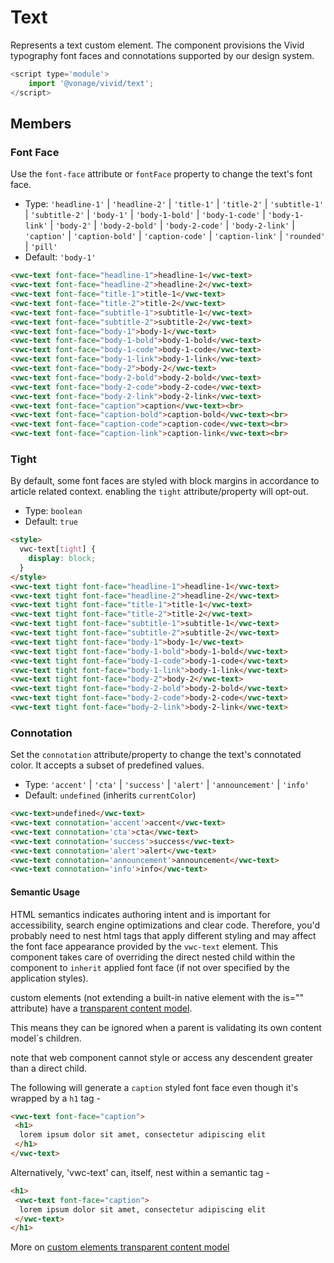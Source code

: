 # Text

Represents a text custom element.
The component provisions the Vivid typography font faces and connotations supported by our design system.

```js
<script type='module'>
    import '@vonage/vivid/text';
</script>
```

## Members

### Font Face

Use the `font-face` attribute or `fontFace` property to change the text's font face.

- Type: `'headline-1'` | `'headline-2'` | `'title-1'` | `'title-2'` | `'subtitle-1'` | `'subtitle-2'` | `'body-1'` | `'body-1-bold'` | `'body-1-code'` | `'body-1-link'` | `'body-2'` | `'body-2-bold'` | `'body-2-code'` | `'body-2-link'` | `'caption'` | `'caption-bold'` | `'caption-code'` | `'caption-link'` | `'rounded'` | `'pill'`
- Default: `'body-1'`

```html preview
<vwc-text font-face="headline-1">headline-1</vwc-text>
<vwc-text font-face="headline-2">headline-2</vwc-text>
<vwc-text font-face="title-1">title-1</vwc-text>
<vwc-text font-face="title-2">title-2</vwc-text>
<vwc-text font-face="subtitle-1">subtitle-1</vwc-text>
<vwc-text font-face="subtitle-2">subtitle-2</vwc-text>
<vwc-text font-face="body-1">body-1</vwc-text>
<vwc-text font-face="body-1-bold">body-1-bold</vwc-text>
<vwc-text font-face="body-1-code">body-1-code</vwc-text>
<vwc-text font-face="body-1-link">body-1-link</vwc-text>
<vwc-text font-face="body-2">body-2</vwc-text>
<vwc-text font-face="body-2-bold">body-2-bold</vwc-text>
<vwc-text font-face="body-2-code">body-2-code</vwc-text>
<vwc-text font-face="body-2-link">body-2-link</vwc-text>
<vwc-text font-face="caption">caption</vwc-text><br>
<vwc-text font-face="caption-bold">caption-bold</vwc-text><br>
<vwc-text font-face="caption-code">caption-code</vwc-text><br>
<vwc-text font-face="caption-link">caption-link</vwc-text><br>
```

### Tight

By default, some font faces are styled with block margins in accordance to article related context. enabling the `tight` attribute/property will opt-out.

- Type: `boolean`
- Default: `true`

```html preview
<style>
  vwc-text[tight] {
    display: block;
  }
</style>
<vwc-text tight font-face="headline-1">headline-1</vwc-text>
<vwc-text tight font-face="headline-2">headline-2</vwc-text>
<vwc-text tight font-face="title-1">title-1</vwc-text>
<vwc-text tight font-face="title-2">title-2</vwc-text>
<vwc-text tight font-face="subtitle-1">subtitle-1</vwc-text>
<vwc-text tight font-face="subtitle-2">subtitle-2</vwc-text>
<vwc-text tight font-face="body-1">body-1</vwc-text>
<vwc-text tight font-face="body-1-bold">body-1-bold</vwc-text>
<vwc-text tight font-face="body-1-code">body-1-code</vwc-text>
<vwc-text tight font-face="body-1-link">body-1-link</vwc-text>
<vwc-text tight font-face="body-2">body-2</vwc-text>
<vwc-text tight font-face="body-2-bold">body-2-bold</vwc-text>
<vwc-text tight font-face="body-2-code">body-2-code</vwc-text>
<vwc-text tight font-face="body-2-link">body-2-link</vwc-text>
```

### Connotation

Set the `connotation` attribute/property to change the text's connotated color.
It accepts a subset of predefined values.

- Type: `'accent'` | `'cta'` | `'success'` | `'alert'` | `'announcement'` | `'info'`
- Default: `undefined` (inherits `currentColor`)

```html preview
<vwc-text>undefined</vwc-text>
<vwc-text connotation='accent'>accent</vwc-text>
<vwc-text connotation='cta'>cta</vwc-text>
<vwc-text connotation='success'>success</vwc-text>
<vwc-text connotation='alert'>alert</vwc-text>
<vwc-text connotation='announcement'>announcement</vwc-text>
<vwc-text connotation='info'>info</vwc-text>
```

#### Semantic Usage

HTML semantics indicates authoring intent and is important for accessibility, search engine optimizations and clear code.
Therefore, you'd probably need to nest html tags that apply different styling and may affect the font face appearance provided by the `vwc-text` element.
This component takes care of overriding the direct nested child within the component to `inherit` applied font face (if not over specified by the application styles).

custom elements (not extending a built-in native element with the is="" attribute) have a [transparent content model](https://html.spec.whatwg.org/multipage/dom.html#transparent-content-models).

This means they can be ignored when a parent is validating its own content model`s children.

note that web component cannot style or access any descendent greater than a direct child.

The following will generate a `caption` styled font face even though it's wrapped by a `h1` tag -

```html preview
<vwc-text font-face="caption">
 <h1>
  lorem ipsum dolor sit amet, consectetur adipiscing elit
 </h1>
</vwc-text>
```

Alternatively, 'vwc-text' can, itself, nest within a semantic tag -

```html preview
<h1>
 <vwc-text font-face="caption">
  lorem ipsum dolor sit amet, consectetur adipiscing elit
 </vwc-text>
</h1>
```

More on [custom elements transparent content model](https://html.spec.whatwg.org/multipage/custom-elements.html#custom-elements-core-concepts)

